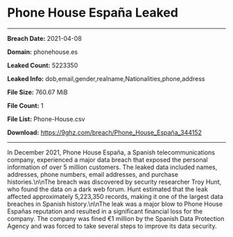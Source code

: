 # Phone House España Leaked

------------
**Breach Date:** 2021-04-08

**Domain:** phonehouse.es

**Leaked Count:** 5223350

**Leaked Info:** dob,email,gender,realname,Nationalities,phone,address

**File Size:** 760.67 MiB

**File Count:** 1

**File List:** Phone-House.csv

**Download:** https://9ghz.com/breach/Phone_House_España_344152

------------
In December 2021, Phone House España, a Spanish telecommunications company, experienced a major data breach that exposed the personal information of over 5 million customers. The leaked data included names, addresses, phone numbers, email addresses, and purchase histories.\n\nThe breach was discovered by security researcher Troy Hunt, who found the data on a dark web forum. Hunt estimated that the leak affected approximately 5,223,350 records, making it one of the largest data breaches in Spanish history.\n\nThe leak was a major blow to Phone House Españas reputation and resulted in a significant financial loss for the company. The company was fined €1 million by the Spanish Data Protection Agency and was forced to take several steps to improve its data security.
